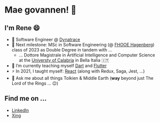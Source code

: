 # Mae govannen! 👋
## I'm Rene :smile:

- 🔭 Software Engineer @ [Dynatrace](https://www.dynatrace.com/ "Dynatrace.com")
- 🎯 Next milestone: MSc in Software Engineering (@ [FHOOE Hagenberg](https://www.fh-ooe.at/en/hagenberg-campus/ "University of Applied Sciences Upper Austria - Hagenberg Campus")) class of 2023 as Double Degree in tandem with ...
  - ... Dottore Magistrale in Artificial Intelligence and Computer Science at the [Universty of Calabria](https://www.unical.it/ "UniCal.it") in Bella Italia :it:
- 🌱 I’m currently teaching myself [Dart](https://dart.dev/ "dart.dev") and [Flutter](https://flutter.dev/ "flutter.dev")
- ⚡ In 2021, I taught myself: [React](https://reactjs.org/ "reactjs.org") (along with Redux, Saga, Jest, ...)
- 💬 Ask me about all things Tolkien & Middle Earth (**way** beyond just The Lord of the Rings ... 😉)

## Find me on ...

- [LinkedIn](https://www.linkedin.com/in/rene-kayr/ "Rene Kayr on LinkedIn")
- [Xing](https://www.xing.com/profile/Rene_Kayr/ "Rene Kayr on Xing")

<!--
**renekayr/renekayr** is a ✨ _special_ ✨ repository because its `README.md` (this file) appears on your GitHub profile.
Here are some ideas to get you started:
- 👯 I’m looking to collaborate on ...
- 🤔 I’m looking for help with ...
- 📫 How to reach me
- 😄 Pronouns: ...
- ⚡ Fun fact: ...
-->
